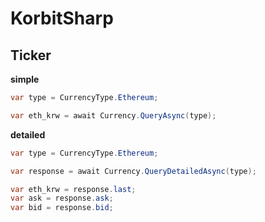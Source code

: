KorbitSharp
====

Ticker
----
__simple__
```cs
var type = CurrencyType.Ethereum;

var eth_krw = await Currency.QueryAsync(type);
```

__detailed__
```cs
var type = CurrencyType.Ethereum;

var response = await Currency.QueryDetailedAsync(type);

var eth_krw = response.last;
var ask = response.ask;
var bid = response.bid;
```